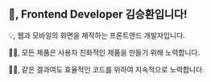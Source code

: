 ## 👋, Frontend Developer 김승환입니다!

💡, 웹과 모바일의 화면을 제작하는 프론트앤드 개발자입니다.

🏋️‍♂️, 모든 제품은 사용자 친화적인 제품을 만들기 위해 노력합니다.

🏃‍♂️, 같은 결과여도 효율적인 코드를 위하여 지속적으로 노력합니다.

